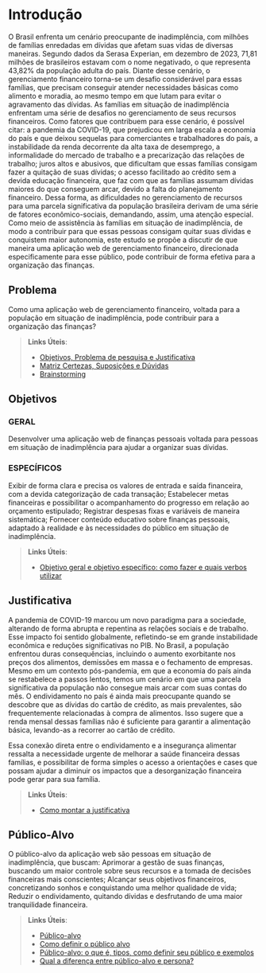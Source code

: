 # Introdução

O Brasil enfrenta um cenário preocupante de inadimplência, com milhões de famílias enredadas em dívidas que afetam suas vidas de diversas maneiras. Segundo dados da Serasa Experian, em dezembro de 2023, 71,81 milhões de brasileiros estavam com o nome negativado, o que representa 43,82% da população adulta do país. Diante desse cenário, o gerenciamento financeiro torna-se um desafio considerável para essas famílias, que precisam conseguir atender necessidades básicas como alimento e moradia, ao mesmo tempo em que lutam para evitar o agravamento das dívidas.
As famílias em situação de inadimplência enfrentam uma série de desafios no gerenciamento de seus recursos financeiros. Como fatores que contribuem para esse cenário, é possível citar: a pandemia da COVID-19, que prejudicou em larga escala a economia do país e que deixou sequelas para comerciantes e trabalhadores do país, a instabilidade da renda decorrente da alta taxa de desemprego, a informalidade do mercado de trabalho e a precarização das relações de trabalho; juros altos e abusivos, que dificultam que essas famílias consigam fazer a quitação de suas dívidas; o acesso facilitado ao crédito sem a devida educação financeira, que faz com que as famílias assumam dívidas maiores do que conseguem arcar, devido a falta do planejamento financeiro.
Dessa forma, as dificuldades no gerenciamento de recursos para uma parcela significativa da população brasileira derivam de uma série de fatores econômico-sociais, demandando, assim, uma atenção especial. Como meio de assistência às famílias em situação de inadimplência, de modo a contribuir para que essas pessoas consigam quitar suas dívidas e conquistem maior autonomia, este estudo se propõe a discutir de que maneira uma aplicação web de gerenciamento financeiro, direcionada especificamente para esse público, pode contribuir de forma efetiva para a organização das finanças.


## Problema

Como uma aplicação web de gerenciamento financeiro, voltada para a população em situação de inadimplência, pode contribuir para a organização das finanças?

> **Links Úteis**:
> - [Objetivos, Problema de pesquisa e Justificativa](https://medium.com/@versioparole/objetivos-problema-de-pesquisa-e-justificativa-c98c8233b9c3)
> - [Matriz Certezas, Suposições e Dúvidas](https://medium.com/educa%C3%A7%C3%A3o-fora-da-caixa/matriz-certezas-suposi%C3%A7%C3%B5es-e-d%C3%BAvidas-fa2263633655)
> - [Brainstorming](https://www.euax.com.br/2018/09/brainstorming/)

## Objetivos

### GERAL
Desenvolver uma aplicação web de finanças pessoais voltada para pessoas em situação de inadimplência para ajudar a organizar suas dívidas.

### ESPECÍFICOS
Exibir de forma clara e precisa os valores de entrada e saída financeira, com a devida categorização de cada transação;
Estabelecer metas financeiras e possibilitar o acompanhamento do progresso em relação ao orçamento estipulado;
Registrar despesas fixas e variáveis de maneira sistemática;
Fornecer conteúdo educativo sobre finanças pessoais, adaptado à realidade e às necessidades do público em situação de inadimplência.

 
> **Links Úteis**:
> - [Objetivo geral e objetivo específico: como fazer e quais verbos utilizar](https://blog.mettzer.com/diferenca-entre-objetivo-geral-e-objetivo-especifico/)

## Justificativa

A pandemia de COVID-19 marcou um novo paradigma para a sociedade, alterando de forma abrupta e repentina as relações sociais e de trabalho. Esse impacto foi sentido globalmente, refletindo-se em grande instabilidade econômica e reduções significativas no PIB. No Brasil, a população enfrentou duras consequências, incluindo o aumento exorbitante nos preços dos alimentos, demissões em massa e o fechamento de empresas.
Mesmo em um contexto pós-pandemia, em que a economia do país ainda se restabelece a passos lentos, temos um cenário em que uma parcela significativa da população não consegue mais arcar com suas contas do mês. O endividamento no país é ainda mais preocupante quando se descobre que as dívidas do cartão de crédito, as mais prevalentes, são frequentemente relacionadas à compra de alimentos. Isso sugere que a renda mensal dessas famílias não é suficiente para garantir a alimentação básica, levando-as a recorrer ao cartão de crédito.

Essa conexão direta entre o endividamento e a insegurança alimentar ressalta a necessidade urgente de melhorar a saúde financeira dessas famílias, e possibilitar de forma simples o acesso a orientações e cases que possam ajudar a diminuir os impactos que a desorganização financeira pode gerar para sua família.


> **Links Úteis**:
> - [Como montar a justificativa](https://guiadamonografia.com.br/como-montar-justificativa-do-tcc/)

## Público-Alvo

O público-alvo da aplicação web são pessoas em situação de inadimplência, que buscam:
Aprimorar a gestão de suas finanças, buscando um maior controle sobre seus recursos e a tomada de decisões financeiras mais conscientes;
Alcançar seus objetivos financeiros, concretizando sonhos e conquistando uma melhor qualidade de vida;
Reduzir o endividamento, quitando dívidas e desfrutando de uma maior tranquilidade financeira.


> **Links Úteis**:
> - [Público-alvo](https://blog.hotmart.com/pt-br/publico-alvo/)
> - [Como definir o público alvo](https://exame.com/pme/5-dicas-essenciais-para-definir-o-publico-alvo-do-seu-negocio/)
> - [Público-alvo: o que é, tipos, como definir seu público e exemplos](https://klickpages.com.br/blog/publico-alvo-o-que-e/)
> - [Qual a diferença entre público-alvo e persona?](https://rockcontent.com/blog/diferenca-publico-alvo-e-persona/)
